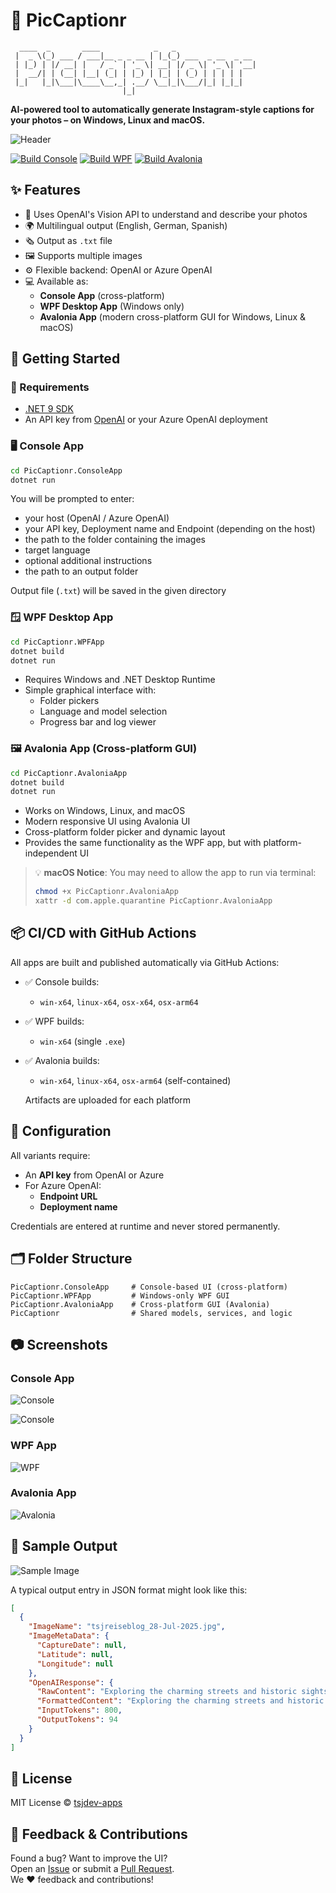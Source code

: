 # 📸 PicCaptionr

```
  ____  _       ____            _   _                  
 |  _ \(_) ___ / ___|__ _ _ __ | |_(_) ___  _ __  _ __ 
 | |_) | |/ __| |   / _` | '_ \| __| |/ _ \| '_ \| '__|
 |  __/| | (__| |__| (_| | |_) | |_| | (_) | | | | |   
 |_|   |_|\___|\____\__,_| .__/ \__|_|\___/|_| |_|_|   
                         |_|                           
```

**AI-powered tool to automatically generate Instagram-style captions for your photos – on Windows, Linux and macOS.**

![Header](/docs/header.png)

[![Build Console](https://github.com/tsjdev-apps/piccaptionr/actions/workflows/build-consoleapp.yml/badge.svg)](https://github.com/tsjdev-apps/piccaptionr/actions/workflows/build-consoleapp.yml)
[![Build WPF](https://github.com/tsjdev-apps/piccaptionr/actions/workflows/build-wpfapp.yml/badge.svg)](https://github.com/tsjdev-apps/piccaptionr/actions/workflows/build-wpfapp.yml)
[![Build Avalonia](https://github.com/tsjdev-apps/piccaptionr/actions/workflows/build-avaloniaapp.yml/badge.svg)](https://github.com/tsjdev-apps/piccaptionr/actions/workflows/build-avaloniaapp.yml)

## ✨ Features

- 🧠 Uses OpenAI's Vision API to understand and describe your photos
- 🌍 Multilingual output (English, German, Spanish)
- 🗞️ Output as `.txt` file
- 🖼️ Supports multiple images
- ⚙️ Flexible backend: OpenAI or Azure OpenAI
- 💻 Available as:
  - **Console App** (cross-platform)
  - **WPF Desktop App** (Windows only)
  - **Avalonia App** (modern cross-platform GUI for Windows, Linux & macOS)

## 🚀 Getting Started

### 🔧 Requirements

- [.NET 9 SDK](https://dotnet.microsoft.com/en-us/download/dotnet/9.0)
- An API key from [OpenAI](https://platform.openai.com) or your Azure OpenAI deployment

### 🖥️ Console App

```bash
cd PicCaptionr.ConsoleApp
dotnet run
```

You will be prompted to enter:

- your host (OpenAI / Azure OpenAI)
- your API key, Deployment name and Endpoint (depending on the host)
- the path to the folder containing the images
- target language
- optional additional instructions
- the path to an output folder

Output file (`.txt`) will be saved in the given directory

### 🪟 WPF Desktop App

```bash
cd PicCaptionr.WPFApp
dotnet build
dotnet run
```

- Requires Windows and .NET Desktop Runtime
- Simple graphical interface with:
  - Folder pickers
  - Language and model selection
  - Progress bar and log viewer

### 🖼️ Avalonia App (Cross-platform GUI)

```bash
cd PicCaptionr.AvaloniaApp
dotnet build
dotnet run
```

- Works on Windows, Linux, and macOS
- Modern responsive UI using Avalonia UI
- Cross-platform folder picker and dynamic layout
- Provides the same functionality as the WPF app, but with platform-independent UI

> 💡 **macOS Notice**: You may need to allow the app to run via terminal:
>
> ```bash
> chmod +x PicCaptionr.AvaloniaApp
> xattr -d com.apple.quarantine PicCaptionr.AvaloniaApp
> ```

## 📦 CI/CD with GitHub Actions

All apps are built and published automatically via GitHub Actions:

- ✅ Console builds:
  - `win-x64`, `linux-x64`, `osx-x64`, `osx-arm64`
- ✅ WPF builds:
  - `win-x64` (single `.exe`)
- ✅ Avalonia builds:
  - `win-x64`, `linux-x64`, `osx-arm64` (self-contained)

  Artifacts are uploaded for each platform

## 🔐 Configuration

All variants require:

- An **API key** from OpenAI or Azure
- For Azure OpenAI:
  - **Endpoint URL**
  - **Deployment name**

Credentials are entered at runtime and never stored permanently.

## 🗂️ Folder Structure

```text
PicCaptionr.ConsoleApp     # Console-based UI (cross-platform)
PicCaptionr.WPFApp         # Windows-only WPF GUI
PicCaptionr.AvaloniaApp    # Cross-platform GUI (Avalonia)
PicCaptionr                # Shared models, services, and logic
```

## 📷 Screenshots

### Console App
  
![Console](/docs/console-01.png)

![Console](/docs/console-02.png)

### WPF App
  
![WPF](/docs/wpf-01.png)

### Avalonia App
  
![Avalonia](/docs/avalonia-01.png)

## 📄 Sample Output

![Sample Image](/docs/sample-image.jpg)

A typical output entry in JSON format might look like this:

```json
[
  {
    "ImageName": "tsjreiseblog_28-Jul-2025.jpg",
    "ImageMetaData": {
      "CaptureDate": null,
      "Latitude": null,
      "Longitude": null
    },
    "OpenAIResponse": {
      "RawContent": "Exploring the charming streets and historic sights of Civitavecchia, Italy 🇮🇹✨ From vibrant scooters to stunning architecture and scenic harbor views—every corner tells a story. Can't wait to see more of this beautiful port city! 🚤🏛️🌊\n\n#Civitavecchia #ItalyTravel #PortCity #HistoricItaly #TravelItaly #ItalianArchitecture #HarborViews #ScooterLife #MediterraneanVibes #TravelDestinations",
      "FormattedContent": "Exploring the charming streets and historic sights of Civitavecchia, Italy 🇮🇹✨ From vibrant scooters to stunning architecture and scenic harbor views—every corner tells a story. Can't wait to see more of this beautiful port city! 🚤🏛️🌊\r\n\r\n#Civitavecchia #ItalyTravel #PortCity #HistoricItaly #TravelItaly #ItalianArchitecture #HarborViews #ScooterLife #MediterraneanVibes #TravelDestinations",
      "InputTokens": 800,
      "OutputTokens": 94
    }
  }
]
```

## 📓 License

MIT License © [tsjdev-apps](https://github.com/tsjdev-apps)

## 💬 Feedback & Contributions

Found a bug? Want to improve the UI?  
Open an [Issue](https://github.com/tsjdev-apps/piccaptionr/issues) or submit a [Pull Request](https://github.com/tsjdev-apps/piccaptionr/pulls).  
We ❤️ feedback and contributions!
